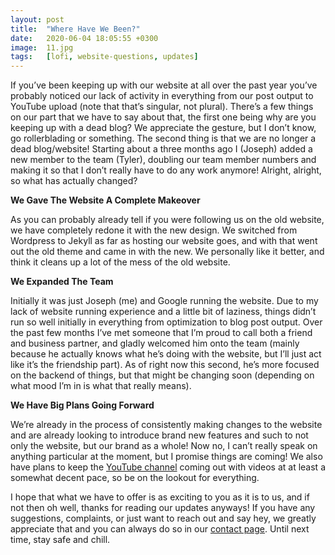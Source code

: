 ```yaml
---
layout: post
title:  "Where Have We Been?"
date:   2020-06-04 18:05:55 +0300
image:  11.jpg
tags:   [lofi, website-questions, updates]
---
```

If you’ve been keeping up with our website at all over the past year you’ve probably noticed our lack of activity in everything from our post output to YouTube upload (note that that’s singular, not plural). There’s a few things on our part that we have to say about that, the first one being why are you keeping up with a dead blog? We appreciate the gesture, but I don’t know, go rollerblading or something. The second thing is that we are no longer a dead blog/website! Starting about a three months ago I (Joseph) added a new member to the team (Tyler), doubling our team member numbers and making it so that I don’t really have to do any work anymore! Alright, alright, so what has actually changed?

**We Gave The Website A Complete Makeover**

As you can probably already tell if you were following us on the old website, we have completely redone it with the new design. We switched from Wordpress to Jekyll as far as hosting our website goes, and with that went out the old theme and came in with the new. We personally like it better, and think it cleans up a lot of the mess of the old website.

**We Expanded The Team**

Initially it was just Joseph (me) and Google running the website. Due to my lack of website running experience and a little bit of laziness, things didn’t run so well initially in everything from optimization to blog post output. Over the past few months I’ve met someone that I’m proud to call both a friend and business partner, and gladly welcomed him onto the team (mainly because he actually knows what he’s doing with the website, but I’ll just act like it’s the friendship part). As of right now this second, he’s more focused on the backend of things, but that might be changing soon (depending on what mood I’m in is what that really means).

**We Have Big Plans Going Forward**

We’re already in the process of consistently making changes to the website and are already looking to introduce brand new features and such to not only the website, but our brand as a whole! Now no, I can’t really speak on anything particular at the moment, but I promise things are coming! We also have plans to keep the [YouTube channel](https://www.youtube.com/channel/UCME3qpoQbzWj-p_hHDoWiNA) coming out with videos at at least a somewhat decent pace, so be on the lookout for everything.

I hope that what we have to offer is as exciting to you as it is to us, and if not then oh well, thanks for reading our updates anyways! If you have any suggestions, complaints, or just want to reach out and say hey, we greatly appreciate that and you can always do so in our [contact page](https://lofionline.com/contact/). Until next time, stay safe and chill.
